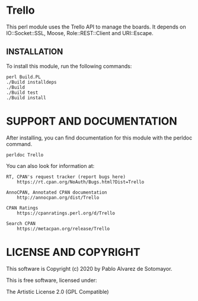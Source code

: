 # Trello

This perl module uses the Trello API to manage the boards. It depends on
IO::Socket::SSL, Moose, Role::REST::Client and URI::Escape.

## INSTALLATION

To install this module, run the following commands:

``` shell
perl Build.PL
./Build installdeps
./Build
./Build test
./Build install
```

# SUPPORT AND DOCUMENTATION

After installing, you can find documentation for this module with the
perldoc command.

``` shell
perldoc Trello
```

You can also look for information at:

    RT, CPAN's request tracker (report bugs here)
        https://rt.cpan.org/NoAuth/Bugs.html?Dist=Trello

    AnnoCPAN, Annotated CPAN documentation
        http://annocpan.org/dist/Trello

    CPAN Ratings
        https://cpanratings.perl.org/d/Trello

    Search CPAN
        https://metacpan.org/release/Trello


# LICENSE AND COPYRIGHT

This software is Copyright (c) 2020 by Pablo Alvarez de Sotomayor.

This is free software, licensed under:

  The Artistic License 2.0 (GPL Compatible)

